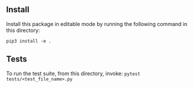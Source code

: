 ## Install

Install this package in editable mode by running the following command in this directory:
````
pip3 install -e .
````

## Tests
To run the test suite, from this directory, invoke: `pytest tests/<test_file_name>.py`
